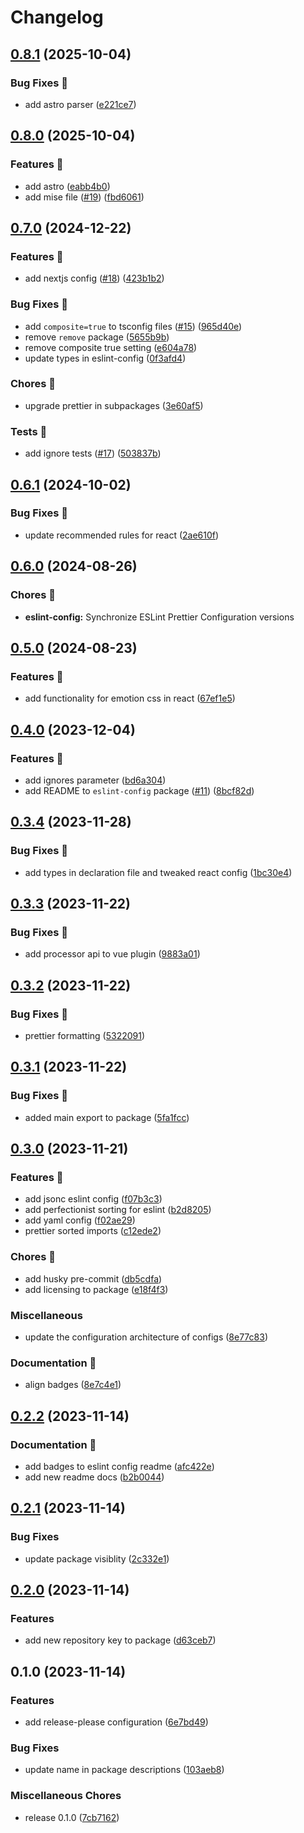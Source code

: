 # Changelog

## [0.8.1](https://github.com/lqbach/eslint-prettier-config/compare/eslint-config-v0.8.0...eslint-config-v0.8.1) (2025-10-04)


### Bug Fixes 🐛

* add astro parser ([e221ce7](https://github.com/lqbach/eslint-prettier-config/commit/e221ce7b458714b543f869697360fe16741010e0))

## [0.8.0](https://github.com/lqbach/eslint-prettier-config/compare/eslint-config-v0.7.0...eslint-config-v0.8.0) (2025-10-04)


### Features 🚀

* add astro ([eabb4b0](https://github.com/lqbach/eslint-prettier-config/commit/eabb4b0923608c5c3964cf149e40f0a88d08dc0e))
* add mise file ([#19](https://github.com/lqbach/eslint-prettier-config/issues/19)) ([fbd6061](https://github.com/lqbach/eslint-prettier-config/commit/fbd60615fb30c310d6b38d1cdc875ba9f21f6684))

## [0.7.0](https://github.com/lqbach/eslint-prettier-config/compare/eslint-config-v0.6.1...eslint-config-v0.7.0) (2024-12-22)


### Features 🚀

* add nextjs config ([#18](https://github.com/lqbach/eslint-prettier-config/issues/18)) ([423b1b2](https://github.com/lqbach/eslint-prettier-config/commit/423b1b28dc519ff24d5824e7e1c0d3f60db083df))


### Bug Fixes 🐛

* add `composite=true` to tsconfig files ([#15](https://github.com/lqbach/eslint-prettier-config/issues/15)) ([965d40e](https://github.com/lqbach/eslint-prettier-config/commit/965d40eac4ac5c1071c421aadd5e54c6c2e634be))
* remove `remove` package ([5655b9b](https://github.com/lqbach/eslint-prettier-config/commit/5655b9bf822c8fc8ff27b66e13c7170ccfca534b))
* remove composite true setting ([e604a78](https://github.com/lqbach/eslint-prettier-config/commit/e604a78fe24f417fcc4c82d678ebc4be7fd8e1d5))
* update types in eslint-config ([0f3afd4](https://github.com/lqbach/eslint-prettier-config/commit/0f3afd405bd1b930c74ad3272d113de0639e073e))


### Chores 🧹

* upgrade prettier in subpackages ([3e60af5](https://github.com/lqbach/eslint-prettier-config/commit/3e60af54a2d7e79cfc1b9c6ee3901db88d9161b3))


### Tests 🧪

* add ignore tests ([#17](https://github.com/lqbach/eslint-prettier-config/issues/17)) ([503837b](https://github.com/lqbach/eslint-prettier-config/commit/503837b49572bb8a5108f8f4316907ebdca7e83b))

## [0.6.1](https://github.com/lqbach/eslint-prettier-config/compare/eslint-config-v0.6.0...eslint-config-v0.6.1) (2024-10-02)


### Bug Fixes 🐛

* update recommended rules for react ([2ae610f](https://github.com/lqbach/eslint-prettier-config/commit/2ae610f9106287dbd9be8e16ef58c8e5f8248eb6))

## [0.6.0](https://github.com/lqbach/eslint-prettier-config/compare/eslint-config-v0.5.0...eslint-config-v0.6.0) (2024-08-26)


### Chores 🧹

* **eslint-config:** Synchronize ESLint Prettier Configuration versions

## [0.5.0](https://github.com/lqbach/eslint-prettier-config/compare/eslint-config-v0.4.0...eslint-config-v0.5.0) (2024-08-23)


### Features 🚀

* add functionality for emotion css in react ([67ef1e5](https://github.com/lqbach/eslint-prettier-config/commit/67ef1e583370bb53fd10074f5b256fb5fdbca248))

## [0.4.0](https://github.com/lqbach/eslint-prettier-config/compare/eslint-config-v0.3.4...eslint-config-v0.4.0) (2023-12-04)


### Features 🚀

* add ignores parameter ([bd6a304](https://github.com/lqbach/eslint-prettier-config/commit/bd6a304555afa3b8371f3e22cf78ab6936d8770c))
* add README to `eslint-config` package ([#11](https://github.com/lqbach/eslint-prettier-config/issues/11)) ([8bcf82d](https://github.com/lqbach/eslint-prettier-config/commit/8bcf82dd94ceeb5f42e5807b46a682586e41b937))

## [0.3.4](https://github.com/lqbach/eslint-prettier-config/compare/eslint-config-v0.3.3...eslint-config-v0.3.4) (2023-11-28)


### Bug Fixes 🐛

* add types in declaration file and tweaked react config ([1bc30e4](https://github.com/lqbach/eslint-prettier-config/commit/1bc30e4f2735546a6eab2f37651a70b469e9f658))

## [0.3.3](https://github.com/lqbach/eslint-prettier-config/compare/eslint-config-v0.3.2...eslint-config-v0.3.3) (2023-11-22)


### Bug Fixes 🐛

* add processor api to vue plugin ([9883a01](https://github.com/lqbach/eslint-prettier-config/commit/9883a01ff504e67ea3fad1803cb9afb8d04b0455))

## [0.3.2](https://github.com/lqbach/eslint-prettier-config/compare/eslint-config-v0.3.1...eslint-config-v0.3.2) (2023-11-22)


### Bug Fixes 🐛

* prettier formatting ([5322091](https://github.com/lqbach/eslint-prettier-config/commit/53220914a5abc6a9d072a671e9b78274a08478b8))

## [0.3.1](https://github.com/lqbach/eslint-prettier-config/compare/eslint-config-v0.3.0...eslint-config-v0.3.1) (2023-11-22)


### Bug Fixes 🐛

* added main export to package ([5fa1fcc](https://github.com/lqbach/eslint-prettier-config/commit/5fa1fccf954a61ae353ac74f66925f18fcb744ec))

## [0.3.0](https://github.com/lqbach/eslint-prettier-config/compare/eslint-config-v0.2.2...eslint-config-v0.3.0) (2023-11-21)

### Features 🚀

- add jsonc eslint config ([f07b3c3](https://github.com/lqbach/eslint-prettier-config/commit/f07b3c359d12e2e5564aa388750e4d738c6afab3))
- add perfectionist sorting for eslint ([b2d8205](https://github.com/lqbach/eslint-prettier-config/commit/b2d8205314b5fe72675afd87a960864018e10782))
- add yaml config ([f02ae29](https://github.com/lqbach/eslint-prettier-config/commit/f02ae29b2c4ed47d9cb50c81e860ce87bb6d7897))
- prettier sorted imports ([c12ede2](https://github.com/lqbach/eslint-prettier-config/commit/c12ede2941863b767810495ee8b5c3cc6691e430))

### Chores 🧹

- add husky pre-commit ([db5cdfa](https://github.com/lqbach/eslint-prettier-config/commit/db5cdfa5ce036cebbdbf1edd23885aa1719c27cd))
- add licensing to package ([e18f4f3](https://github.com/lqbach/eslint-prettier-config/commit/e18f4f36cf44fac1da5906094f2dc9ca2ea2f2d9))

### Miscellaneous

- update the configuration architecture of configs ([8e77c83](https://github.com/lqbach/eslint-prettier-config/commit/8e77c838251dd60d9d682d0cb8208dae4679c6f3))

### Documentation 📝

- align badges ([8e7c4e1](https://github.com/lqbach/eslint-prettier-config/commit/8e7c4e1bcbd7ac7321ae02b21ce0ccf19e70a471))

## [0.2.2](https://github.com/lqbach/eslint-prettier-config/compare/eslint-config-v0.2.1...eslint-config-v0.2.2) (2023-11-14)

### Documentation 📝

- add badges to eslint config readme ([afc422e](https://github.com/lqbach/eslint-prettier-config/commit/afc422eeeec6e7fe4b95b7f9c315b90a76a32ad5))
- add new readme docs ([b2b0044](https://github.com/lqbach/eslint-prettier-config/commit/b2b004442723e81299e10a2945e9f616324ac06a))

## [0.2.1](https://github.com/lqbach/eslint-prettier-config/compare/eslint-config-v0.2.0...eslint-config-v0.2.1) (2023-11-14)

### Bug Fixes

- update package visiblity ([2c332e1](https://github.com/lqbach/eslint-prettier-config/commit/2c332e19165da93881d6ee61b75560041f9a5397))

## [0.2.0](https://github.com/lqbach/eslint-prettier-config/compare/eslint-config-v0.1.0...eslint-config-v0.2.0) (2023-11-14)

### Features

- add new repository key to package ([d63ceb7](https://github.com/lqbach/eslint-prettier-config/commit/d63ceb7e9a348efc322ecdcb5d462cee6a2b05b8))

## 0.1.0 (2023-11-14)

### Features

- add release-please configuration ([6e7bd49](https://github.com/lqbach/eslint-prettier-config/commit/6e7bd492c16b998b28600204214732078f1c034f))

### Bug Fixes

- update name in package descriptions ([103aeb8](https://github.com/lqbach/eslint-prettier-config/commit/103aeb876f9ef22177e66a6946f8a257dc7479cd))

### Miscellaneous Chores

- release 0.1.0 ([7cb7162](https://github.com/lqbach/eslint-prettier-config/commit/7cb7162ec233343991bdcfeaadb1caff612c5c9f))
